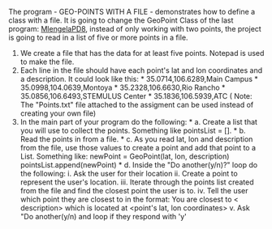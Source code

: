 The program - GEO-POINTS WITH A FILE - demonstrates how to define a class with a file. It is going to change the GeoPoint Class of the last program: [MlengelaPD8](https://github.com/CIS1250Python/MlengelaPD8/blob/main/MlengelaDP8.zip), instead of only working with
two points, the project is going to read in a list of five or more points in a file. 

1. We create a file that has the data for at least five points. Notepad is used to make the file.
2. Each line in the file should have each point's lat and lon coordinates and a description. It could look like this:
       * 35.0714,106.6289,Main Campus
       * 35.0998,104.0639,Montoya
       * 35.2328,106.6630,Rio Rancho
       * 35.0856,106.6493,STEMULUS Center
       * 35.1836,106.5939,ATC
   ( Note: The "Points.txt" file attached to the assigment can be used instead of creating your own file)
3. In the main part of your program do the following:
        *     a.	Create a list that you will use to collect the points. Something like pointsList = [].
        * b.	Read the points in from a file.
        * c.	As you read lat, lon and description from the file, use those values to create a point and add that point to a List. Something like:
                   newPoint = GeoPoint(lat, lon, description)
                   pointsList.append(newPoint)
        * d. Inside the "Do another(y/n)?" loop do the following:
               i. Ask the user for their location
               ii. Create a point to represent the user's location.
               iii. Iterate through the points list created from the file and find the closest point the user is to.
                iv. Tell the user which point they are closest to in the format:
                   You are closest to < description> which is located at <point's lat, lon coordinates>
              v. Ask "Do another(y/n) and loop if they respond with 'y'

